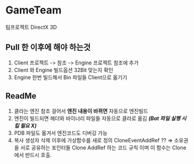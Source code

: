 # GameTeam
팀프로젝트 DirectX 3D

## Pull 한 이후에 해야 하는것
1. Client 프로젝트 -> 참조 -> Engine 프로젝트 참조에 추가
2. Client 와 Engine 빌드옵션 32Bit 맞는지 확인
3. Engine 한번 빌드해서 Bin 파일들 Client으로 옮기기

## ReadMe
1. 클라는 엔진 참조 걸어서 **엔진 내용이 바뀌면** 자동으로 엔진빌드
2. 엔진이 빌드되면 헤더와 바이너리 파일들 자동으로 클라로 옮김 ***(Bat 파일 실행 시킬 필요 X)***
3. PDB 파일도 옮겨서 엔진코드도 디버깅 가능
4. 복사 생성자 삭제 이후에  가상함수를 새로 정의 CloneEventAddRef ?? =>  소유권을 서로 공유하는 포인터들 Clone  AddRef 하는 코드 규칙 이며 이 함수는 Clone 에서 반드시 호출.
